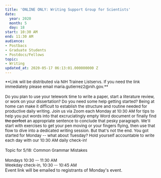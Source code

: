```yaml
---
title: 'ONLINE ONLY: Writing Support Group for Scientists'
date:
  year: 2020
  month: 5
  day: 18
start: 10:30 AM
end: 11:30 AM
audience:
- Postbacs
- Graduate Students
- Postdocs/Fellows
topic:
- Writing
updated_at: 2020-05-17 06:13:01.000000000 Z
---
```

<div id="C0105P6EWSC-1585317801.124700-thread-list_1585321035.132900" class="c-virtual_list__item" tabindex="-1" data-qa="virtual-list-item">
<div class="c-message_kit__background c-message_kit__message c-message_kit__thread_message" data-qa="message_container" data-qa-unprocessed="false" data-qa-placeholder="false">
<div class="c-message_kit__hover" data-qa-hover="true">
<div class="c-message_kit__actions c-message_kit__actions--default">
<div class="c-message_kit__gutter">
<div class="c-message_kit__gutter__right" data-qa="message_content">
<div class="c-message_kit__blocks c-message_kit__blocks--rich_text">
<div class="c-message__message_blocks c-message__message_blocks--rich_text">
<div class="p-block_kit_renderer" data-qa="block-kit-renderer">
<div class="p-block_kit_renderer__block_wrapper p-block_kit_renderer__block_wrapper--first">
<div class="p-rich_text_block" dir="auto">
<div class="p-rich_text_section">
<span style="font-size: 10pt;">**Link will be distributed via NIH
Trainee Listservs. If you need the link immediately please email
maria.gutierrez2@nih.gov.**</span>
</div>
<div class="p-rich_text_section">
 
</div>
<div class="p-rich_text_section">
<span style="font-size: 10pt;">Do you plan to use your telework time to
write a paper, start a literature review, or work on your dissertation?
Do you need some help getting started? Being at home can make it
difficult to establish the structure and routine needed for productive
daily writing. Join us via Zoom each Monday at 10:30 AM for tips to help
you put words into that excruciatingly empty Word document or finally
find <s data-stringify-type="strike">the perfect</s>
 an appropriate sentence to conclude that pesky paragraph. We'll start
with exercises to get your pen moving or your fingers flying, then use
that flow to dive into a dedicated writing session. But that's not the
end. You got started for Monday -- what about Tuesday? Hold yourself
accountable to write each day with our 10:30 AM daily check-in!</span>
</div>
<div class="p-rich_text_section">
 
</div>
<div class="p-rich_text_section">
<span style="font-size: 10pt;">Topic for 5/18: Common Grammar
Mistakes</span>
</div>
<div class="p-rich_text_section">
 
</div>
<div class="p-rich_text_section">
<span style="font-size: 10pt;">Mondays 10:30 -- 11:30 AM</span>
</div>
<div class="p-rich_text_section">
<span style="font-size: 10pt;">Weekday check-in, 10:30 -- 10:45
AM</span>
</div>
</div>
</div>
</div>
</div>
</div>
</div>
</div>
</div>
</div>
</div>
</div>

<div id="C0105P6EWSC-1585317801.124700-thread-list_input" class="c-virtual_list__item" tabindex="-1" data-qa="virtual-list-item">
<div class="p-threads_footer__input_container p-threads_footer__input_container--sticky_composer" data-qa="reply_container">
<div class="p-threads_footer__input p-message_input">
<div class="p-message_input_field c-texty_input--multi_line c-texty_input ql-container c-texty_input--sticky_composer" data-qa="message_input" data-message-input="true" data-channel-id="C0105P6EWSC" data-thread-ts="1585317801.124700" data-thread-key="C0105P6EWSC-1585317801.124700" data-view-context="threads-flexpane" data-min-lines="1" data-max-lines="8" data-buttons="0">
<div id="undefined" class="ql-editor ql-blank" dir="auto" tabindex="0" contenteditable="true" spellcheck="true" data-gramm="false" data-team-id="TV418T6FM" markdown="1">
Event link will be emailed to registrants of Monday's event. 

</div>
</div>
</div>
</div>
</div>
